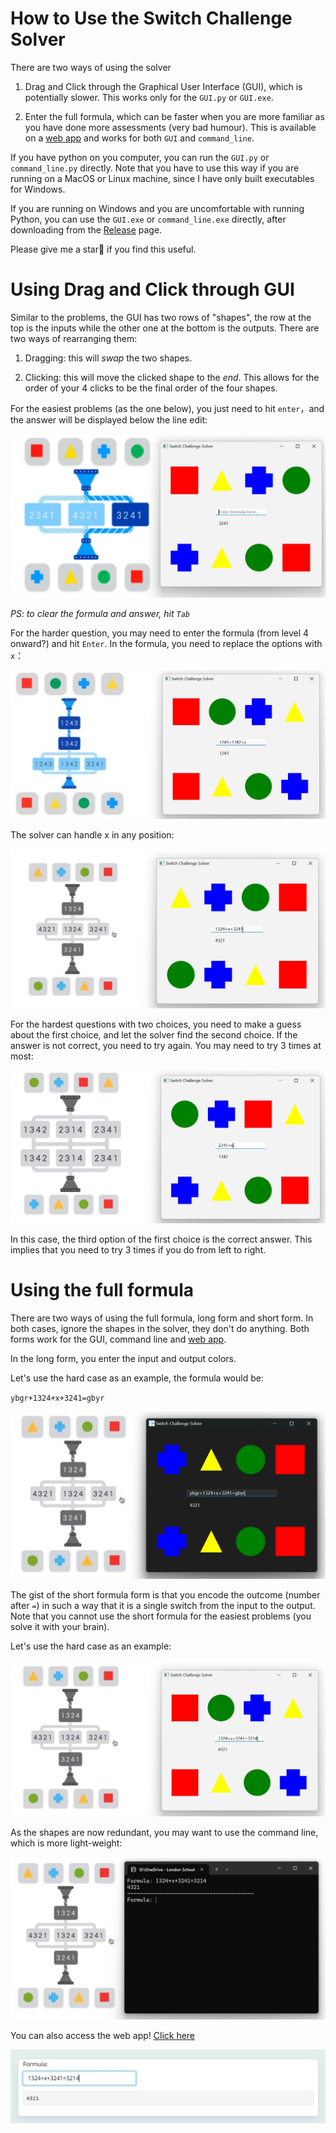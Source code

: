 # How to Use the Switch Challenge Solver

There are two ways of using the solver

1.  Drag and Click through the Graphical User Interface (GUI), which is potentially slower. This works only for the `GUI.py` or `GUI.exe`.

2.  Enter the full formula, which can be faster when you are more familiar as you have done more assessments (very bad humour). This is available on a [web app](https://rubuky.com/tool/2024-09-23-SwitchChallenge/) and works for both `GUI` and `command_line`.

If you have python on you computer, you can run the `GUI.py` or `command_line.py` directly. Note that you have to use this way if you are running on a MacOS or Linux machine, since I have only built executables for Windows.

If you are running on Windows and you are uncomfortable with running Python, you can use the `GUI.exe` or `command_line.exe` directly, after downloading from the [Release](https://github.com/kv9898/switch_challenge_solver/releases) page.

Please give me a star🌟 if you find this useful.

# Using Drag and Click through GUI

Similar to the problems, the GUI has two rows of "shapes", the row at the top is the inputs while the other one at the bottom is the outputs. There are two ways of rearranging them:

1.  Dragging: this will *swap* the two shapes.

2.  Clicking: this will move the clicked shape to the *end*. This allows for the order of your 4 clicks to be the final order of the four shapes.

For the easiest problems (as the one below), you just need to hit `enter`，and the answer will be displayed below the line edit:

![Easy problem](img/level1.png)

*PS: to clear the formula and answer, hit `Tab`*

For the harder question, you may need to enter the formula (from level 4 onward?) and hit `Enter`. In the formula, you need to replace the options with `x`：

![Medium problem](img/level4.png)

The solver can handle x in any position:

![Hard problem](img/level9.png)

For the hardest questions with two choices, you need to make a guess about the first choice, and let the solver find the second choice. If the answer is not correct, you need to try again. You may need to try 3 times at most:

![Hardest problem](img/level11.png)

In this case, the third option of the first choice is the correct answer. This implies that you need to try 3 times if you do from left to right.

# Using the full formula

There are two ways of using the full formula, long form and short form. In both cases, ignore the shapes in the solver, they don't do anything. Both forms work for the GUI, command line and [web app](https://rubuky.com/tool/2024-09-23-SwitchChallenge/).

In the long form, you enter the input and output colors.

Let's use the hard case as an example, the formula would be:

`ybgr+1324+x+3241=gbyr`

![Long Formula with GUI](img/lf.png)

The gist of the short formula form is that you encode the outcome (number after `=`) in such a way that it is a single switch from the input to the output. Note that you cannot use the short formula for the easiest problems (you solve it with your brain).

Let's use the hard case as an example:

![Short Formula with GUI](img/ff_GUI.png)

As the shapes are now redundant, you may want to use the command line, which is more light-weight:

![Short Formula with command line](img/ff_cl.png)

You can also access the web app! [Click here](https://rubuky.com/tool/2024-09-23-SwitchChallenge/)

![Short Formula with web app](img/ff_web.png)

